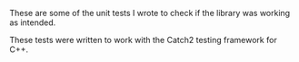 These are some of the unit tests I wrote to check if the library was working as intended. 

These tests were written to work with the Catch2 testing framework for C++.

